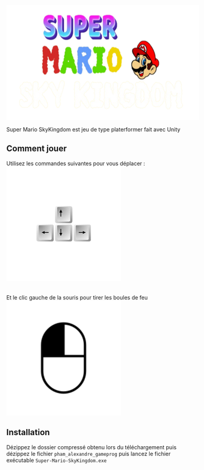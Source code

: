 
<img   height = "300px" width="600px" src="https://github.com/deverror6068/GameProg_B2_Pham_Alexandre/blob/main/git_icons/game_logo.png">

Super Mario SkyKingdom est jeu de type platerformer fait avec Unity



## Comment jouer 

Utilisez les commandes suivantes  pour vous déplacer : </br>
<img   height = "300px" width="300px" src= https://github.com/deverror6068/GameProg_B2_Pham_Alexandre/blob/main/git_icons/keys.png>

</br>
Et le clic gauche de la souris pour tirer les boules de feu 
<img   height = "300px" width="300px" src=https://github.com/deverror6068/GameProg_B2_Pham_Alexandre/blob/main/git_icons/left%20clic.png>


## Installation

Dézippez le dossier compressé  obtenu lors du téléchargement  puis dézippez le fichier  ``pham_alexandre_gameprog`` puis lancez le fichier exécutable ``Super-Mario-SkyKingdom.exe`` 
